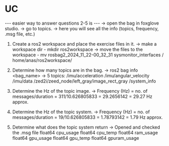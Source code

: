 # UC
--- easier way to answer questions 2-5 is ---
 -> open the bag in foxglove studio.
 -> go to topics.
 -> here you will see all the info (topics, frequency, .msg file, etc.)

1. Create a ros2 workspace and place the exercise files in it.
 -> make a workspace dir - mkdir ros2workspace
 -> move the files to the workspace - mv rosbag2_2024_11_22-00_32_31 sysmonitor_interfaces /	home/anas/ros2workspace/

2. Determine how many topics are in the bag.
 -> ros2 bag info <bag_name>
 -> 5 topics:	/imu/acceleration
 		/imu/angular_velocity
 		/imu/data
 		/zed2i/zeed_node/left_gray/image_rect_gray
 		/system_info
 		
3. Determine the Hz of the topic image.
 -> Frequency (Hz) = no. of messages/duration
 		= 311/10.626805833
 		= 29.2656142
		= 29.27 Hz approx.

4. Determine the Hz of the topic system.
 -> Frequency (Hz) = no. of messages/duration
 		= 19/10.626805833
		= 1.78793142
		= 1.79 Hz approx.

5. Determine what does the topic system return
 -> Opened and checked the .msg file
 	float64 cpu_usage
	float64 cpu_temp
	float64 ram_usage
	float64 gpu_usage
	float64 gpu_temp
	float64 gpuram_usage
 
